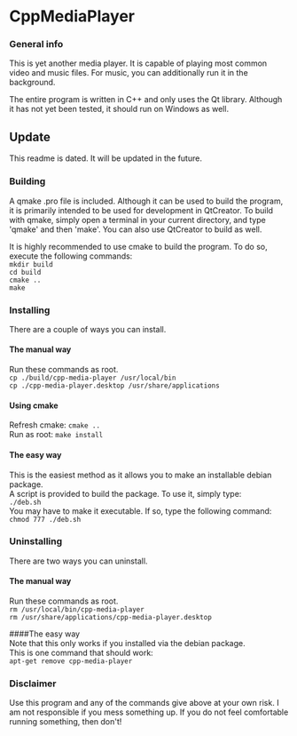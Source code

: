 # CppMediaPlayer

### General info

This is yet another media player.
It is capable of playing most common video and music files.
For music, you can additionally run it in the background.

The entire program is written in C++ and only uses the Qt library.
Although it has not yet been tested, it should run on Windows as well.

## Update
This readme is dated. It will be updated in the future.

### Building

A qmake .pro file is included. 
Although it can be used to build the program, it is primarily intended to be used for development in QtCreator.
To build with qmake, simply open a terminal in your current directory, and type 'qmake' and then 'make'.
You can also use QtCreator to build as well.

It is highly recommended to use cmake to build the program.
To do so, execute the following commands:   
`mkdir build`  
`cd build`  
`cmake ..`   
`make`   

### Installing

There are a couple of ways you can install.      

#### The manual way   
Run these commands as root.   
`cp ./build/cpp-media-player /usr/local/bin`   
`cp ./cpp-media-player.desktop /usr/share/applications`   

#### Using cmake
Refresh cmake:
`cmake ..`   
Run as root:
`make install`   

#### The easy way
This is the easiest method as it allows you to make an installable debian package.   
A script is provided to build the package.
To use it, simply type:   
`./deb.sh`   
You may have to make it executable.
If so, type the following command:   
`chmod 777 ./deb.sh`

### Uninstalling   
There are two ways you can uninstall.

#### The manual way   
Run these commands as root.   
`rm /usr/local/bin/cpp-media-player`   
`rm /usr/share/applications/cpp-media-player.desktop`   

####The easy way   
Note that this only works if you installed via the debian package.   
This is one command that should work:   
`apt-get remove cpp-media-player`

### Disclaimer
Use this program and any of the commands give above at your own risk.
I am not responsible if you mess something up.
If you do not feel comfortable running something, then don't!


